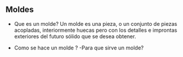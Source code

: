 ## Moldes 
- Que es un molde?
Un molde es una pieza, o un conjunto de piezas acopladas, interiormente huecas pero con los detalles e improntas exteriores del futuro sólido que se desea obtener.

- Como se hace un molde ?
-Para que sirve un molde?

